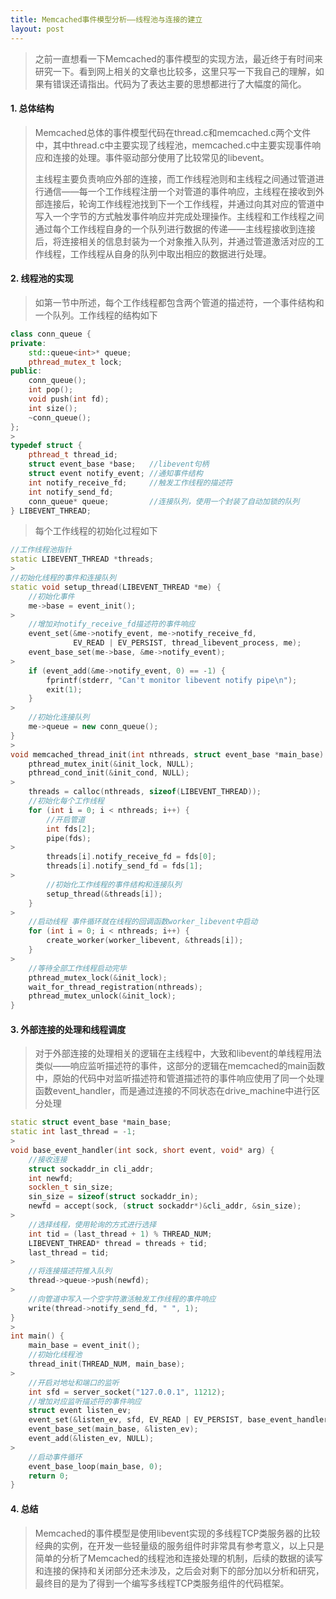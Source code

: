 ```yaml
---
title: Memcached事件模型分析——线程池与连接的建立
layout: post
---
```


> 之前一直想看一下Memcached的事件模型的实现方法，最近终于有时间来研究一下。看到网上相关的文章也比较多，这里只写一下我自己的理解，如果有错误还请指出。代码为了表达主要的思想都进行了大幅度的简化。 

#### 1. 总体结构

> Memcached总体的事件模型代码在thread.c和memcached.c两个文件中，其中thread.c中主要实现了线程池，memcached.c中主要实现事件响应和连接的处理。事件驱动部分使用了比较常见的libevent。
>
> 主线程主要负责响应外部的连接，而工作线程池则和主线程之间通过管道进行通信——每一个工作线程注册一个对管道的事件响应，主线程在接收到外部连接后，轮询工作线程池找到下一个工作线程，并通过向其对应的管道中写入一个字节的方式触发事件响应并完成处理操作。主线程和工作线程之间通过每个工作线程自身的一个队列进行数据的传递——主线程接收到连接后，将连接相关的信息封装为一个对象推入队列，并通过管道激活对应的工作线程，工作线程从自身的队列中取出相应的数据进行处理。

#### 2. 线程池的实现

> 如第一节中所述，每个工作线程都包含两个管道的描述符，一个事件结构和一个队列。工作线程的结构如下
>
```c++
class conn_queue {
private:
    std::queue<int>* queue;
    pthread_mutex_t lock;
public:
    conn_queue();
    int pop();
    void push(int fd);
    int size();
    ~conn_queue();
};
>
typedef struct {
	pthread_t thread_id;       
	struct event_base *base;   //libevent句柄
	struct event notify_event; //通知事件结构
	int notify_receive_fd;     //触发工作线程的描述符
	int notify_send_fd;     
	conn_queue* queue; 	   	   //连接队列，使用一个封装了自动加锁的队列
} LIBEVENT_THREAD;
```
>
> 每个工作线程的初始化过程如下
>
```c++
//工作线程池指针
static LIBEVENT_THREAD *threads;
>
//初始化线程的事件和连接队列
static void setup_thread(LIBEVENT_THREAD *me) {
	//初始化事件
    me->base = event_init();
>
	//增加对notify_receive_fd描述符的事件响应
    event_set(&me->notify_event, me->notify_receive_fd,
              EV_READ | EV_PERSIST, thread_libevent_process, me);
    event_base_set(me->base, &me->notify_event);
>
    if (event_add(&me->notify_event, 0) == -1) {
        fprintf(stderr, "Can't monitor libevent notify pipe\n");
        exit(1);
    }
>
	//初始化连接队列
	me->queue = new conn_queue();
}
>
void memcached_thread_init(int nthreads, struct event_base *main_base) {
	pthread_mutex_init(&init_lock, NULL);
    pthread_cond_init(&init_cond, NULL);
>	
	threads = calloc(nthreads, sizeof(LIBEVENT_THREAD));
	//初始化每个工作线程
    for (int i = 0; i < nthreads; i++) {
		//开启管道
        int fds[2];
		pipe(fds);
>
        threads[i].notify_receive_fd = fds[0];
        threads[i].notify_send_fd = fds[1];
>
		//初始化工作线程的事件结构和连接队列
        setup_thread(&threads[i]);
    }
>
	//启动线程 事件循环就在线程的回调函数worker_libevent中启动
    for (int i = 0; i < nthreads; i++) {
        create_worker(worker_libevent, &threads[i]);
    }
> 
	//等待全部工作线程启动完毕
	pthread_mutex_lock(&init_lock);
    wait_for_thread_registration(nthreads);
    pthread_mutex_unlock(&init_lock);
}
``` 

#### 3. 外部连接的处理和线程调度

> 对于外部连接的处理相关的逻辑在主线程中，大致和libevent的单线程用法类似——响应监听描述符的事件，这部分的逻辑在memcached的main函数中，原始的代码中对监听描述符和管道描述符的事件响应使用了同一个处理函数event\_handler，而是通过连接的不同状态在drive\_machine中进行区分处理
>
```c++
static struct event_base *main_base;
static int last_thread = -1;
>
void base_event_handler(int sock, short event, void* arg) {
	//接收连接
    struct sockaddr_in cli_addr;
    int newfd;
    socklen_t sin_size;
    sin_size = sizeof(struct sockaddr_in);
    newfd = accept(sock, (struct sockaddr*)&cli_addr, &sin_size);
>
	//选择线程，使用轮询的方式进行选择
    int tid = (last_thread + 1) % THREAD_NUM;
    LIBEVENT_THREAD* thread = threads + tid;
    last_thread = tid;
>
	//将连接描述符推入队列
	thread->queue->push(newfd);
>
	//向管道中写入一个空字符激活触发工作线程的事件响应 
    write(thread->notify_send_fd, " ", 1); 
}
>
int main() {
    main_base = event_init();
	//初始化线程池
    thread_init(THREAD_NUM, main_base);
>
	//开启对地址和端口的监听
    int sfd = server_socket("127.0.0.1", 11212);
	//增加对应监听描述符的事件响应
    struct event listen_ev;
    event_set(&listen_ev, sfd, EV_READ | EV_PERSIST, base_event_handler, NULL);
    event_base_set(main_base, &listen_ev);
    event_add(&listen_ev, NULL);
>
	//启动事件循环    
    event_base_loop(main_base, 0); 
    return 0;
}
```

#### 4. 总结

> Memcached的事件模型是使用libevent实现的多线程TCP类服务器的比较经典的实例，在开发一些轻量级的服务组件时非常具有参考意义，以上只是简单的分析了Memcached的线程池和连接处理的机制，后续的数据的读写和连接的保持和关闭部分还未涉及，之后会对剩下的部分加以分析和研究，最终目的是为了得到一个编写多线程TCP类服务组件的代码框架。 
